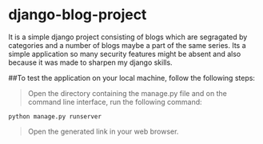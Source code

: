 # django-blog-project
It is a simple django project consisting of blogs which are segragated by categories and a number of blogs maybe
a part of the same series.
Its a simple application so many security features might be absent and also because it was made to sharpen my django skills.

##To test the application on your local machine, follow the following steps:
> Open the directory containing the manage.py file and on the command line interface, run the following command:
```
python manage.py runserver
```
> Open the generated link in your web browser.
